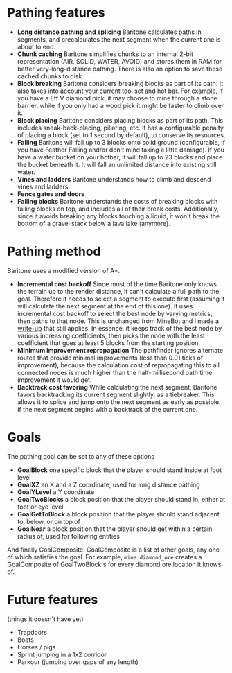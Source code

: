 # Pathing features
- **Long distance pathing and splicing** Baritone calculates paths in segments, and precalculates the next segment when the current one is about to end.
- **Chunk caching** Baritone simplifies chunks to an internal 2-bit representation (AIR, SOLID, WATER, AVOID) and stores them in RAM for better very-long-distance pathing. There is also an option to save these cached chunks to disk.
- **Block breaking** Baritone considers breaking blocks as part of its path. It also takes into account your current tool set and hot bar. For example, if you have a Eff V diamond pick, it may choose to mine through a stone barrier, while if you only had a wood pick it might be faster to climb over it.
- **Block placing** Baritone considers placing blocks as part of its path. This includes sneak-back-placing, pillaring, etc. It has a configurable penalty of placing a block (set to 1 second by default), to conserve its resources.
- **Falling** Baritone will fall up to 3 blocks onto solid ground (configurable, if you have Feather Falling and/or don't mind taking a little damage). If you have a water bucket on your hotbar, it will fall up to 23 blocks and place the bucket beneath it. It will fall an unlimited distance into existing still water.
- **Vines and ladders** Baritone understands how to climb and descend vines and ladders.
- **Fence gates and doors**
- **Falling blocks** Baritone understands the costs of breaking blocks with falling blocks on top, and includes all of their break costs. Additionally, since it avoids breaking any blocks touching a liquid, it won't break the bottom of a gravel stack below a lava lake (anymore).

# Pathing method
Baritone uses a modified version of A*. 

- **Incremental cost backoff** Since most of the time Baritone only knows the terrain up to the render distance, it can't calculate a full path to the goal. Therefore it needs to select a segment to execute first (assuming it will calculate the next segment at the end of this one). It uses incremental cost backoff to select the best node by varying metrics, then paths to that node. This is unchanged from MineBot and I made a <a href="https://docs.google.com/document/d/1WVHHXKXFdCR1Oz__KtK8sFqyvSwJN_H4lftkHFgmzlc/edit">write-up</a> that still applies. In essence, it keeps track of the best node by various increasing coefficients, then picks the node with the least coefficient that goes at least 5 blocks from the starting position.
- **Minimum improvement repropagation** The pathfinder ignores alternate routes that provide minimal improvements (less than 0.01 ticks of improvement), because the calculation cost of repropagating this to all connected nodes is much higher than the half-millisecond path time improvement it would get.
- **Backtrack cost favoring** While calculating the next segment, Baritone favors backtracking its current segment slightly, as a tiebreaker. This allows it to splice and jump onto the next segment as early as possible, if the next segment begins with a backtrack of the current one.


# Goals
The pathing goal can be set to any of these options 
- **GoalBlock** one specific block that the player should stand inside at foot level
- **GoalXZ** an X and a Z coordinate, used for long distance pathing
- **GoalYLevel** a Y coordinate
- **GoalTwoBlocks** a block position that the player should stand in, either at foot or eye level
- **GoalGetToBlock** a block position that the player should stand adjacent to, below, or on top of
- **GoalNear** a block position that the player should get within a certain radius of, used for following entities

And finally GoalComposite. GoalComposite is a list of other goals, any one of which satisfies the goal. For example, `mine diamond_ore` creates a GoalComposite of GoalTwoBlock s for every diamond ore location it knows of.


# Future features
(things it doesn't have yet)
- Trapdoors
- Boats
- Horses / pigs
- Sprint jumping in a 1x2 corridor
- Parkour (jumping over gaps of any length)